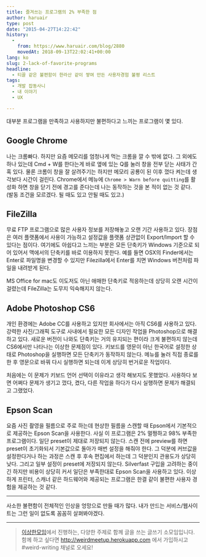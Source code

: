 ```yaml
---
title: 즐겨쓰는 프로그램의 2% 부족한 점
author: haruair
type: post
date: "2015-04-27T14:22:42"
history:
  - 
    from: https://www.haruair.com/blog/2880
    movedAt: 2018-09-13T22:02:41+00:00
lang: ko
slug: 2-lack-of-favorite-programs
headline:
  - 티끌 같은 불편함이 한라산 같이 쌓여 만든 사용자경험 불평 리스트
tags:
  - 개발 잡동사니
  - 내 이야기
  - UX

---
```

대부분 프로그램을 만족하고 사용하지만 불편하다고 느끼는 프로그램이 몇 있다.

## Google Chrome

나는 크롬빠다. 하지만 요즘 메모리를 엄청나게 먹는 크롬을 깔 수 밖에 없다. 그 외에도 하나 있는데 Cmd + W를 한다는게 바로 옆에 있는 Q를 눌러 창을 전부 닫는 사태가 간혹 있다. 물론 크롬이 창을 잘 살려주기는 하지만 메모리 공룡이 된 이후 껐다 켜는데 생각보다 시간이 걸린다. Chrome에서 메뉴에 `Chrome > Warn before quitting`를 활성화 하면 창을 닫기 전에 경고를 준다는데 나는 동작하는 것을 본 적이 없는 것 같다. (발동 조건을 모르겠다. 될 때도 있고 안될 때도 있고.)

## FileZilla

무료 FTP 프로그램으로 많은 사용자 정보를 저장해놓고 오랜 기간 사용하고 있다. 장점은 여러 플랫폼에서 사용이 가능하고 설정값을 플랫폼 상관없이 Export/Import 할 수 있다는 점이다. 여기에도 아쉽다고 느끼는 부분은 모든 단축키가 Windows 기준으로 되어 있어서 맥에서의 단축키를 바로 이용하지 못한다. 예를 들면 OSX의 Finder에서는 Enter로 파일명을 변경할 수 있지만 Filezilla에서 Enter를 치면 Windows 버전처럼 파일을 내려받게 된다.

MS Office for mac도 이도저도 아닌 애매한 단축키로 적응하는데 상당히 오랜 시간이 걸렸는데 FileZilla는 도무지 익숙해지지 않는다.

## Adobe Photoshop CS6

개인 환경에는 Adobe CC를 사용하고 있지만 회사에서는 아직 CS6를 사용하고 있다. 강력한 사진/그래픽 도구로 사내에서 필요한 모든 디자인 작업을 Photoshop으로 해결하고 있다. 새로운 버전이 나와도 단축키는 거의 유지되는 편이라 크게 불편하지 않는데 CS6에서만 나타나는 이상한 문제점이 있다. 키보드를 영문이 아닌 한국어로 설정한 상태로 Photoshop을 실행하면 모든 단축키가 동작하지 않는다. 메뉴를 눌러 직접 종료를 한 후 영문으로 바꿔 다시 실행하면 되는데 이게 상당히 번거로운 작업이다.

처음에는 이 문제가 키보드 언어 선택이 이유라고 생각 해보지도 못했었다. 사용하다 보면 어쩌다 문제가 생기고 껐다, 켰다, 다른 작업을 하다가 다시 실행하면 문제가 해결되고 그랬었다.

## Epson Scan

요즘 사진 촬영을 필름으로 주로 하는데 현상한 필름을 스캔할 때 Epson에서 기본적으로 제공하는 Epson Scan을 사용한다. 사실 이 프로그램은 2% 멀쩡하고 98% 부족한 프로그램이다. 일단 preset이 제대로 저장되지 않는다. 스캔 전에 preview를 하면 preset이 초기화되서 기본값으로 돌아가 매번 설정을 해줘야 한다. 그 덕분에 커브값을 설정한다거나 하는 과정은 스캔 후 후속 편집에서 하는데 그 덕분인지 관용도가 상당히 낮다. 그리고 일부 설정이 preset에 저장되지 않는다. Silverfast 구입을 고려하는 중이긴 하지만 비용이 상당히 커서 일단은 부족한대로 Epson Scan을 사용하고 있다. 이상하게 프린터, 스캐너 같은 하드웨어와 제공되는 프로그램은 한결 같이 불편한 사용자 경험을 제공하는 것 같다.

* * *

사소한 불편함이 전체적인 인상을 엉망으로 만들 때가 많다. 내가 만드는 서비스/웹사이트는 그런 일이 없도록 꼼꼼히 살펴봐야겠다.

* * *

> [이상한모임][1]에서 진행하는, 다양한 주제로 함께 글을 쓰는 글쓰기 소모임입니다. 함께 하고 싶다면 <http://weirdmeetup.herokuapp.com> 에서 가입하시고 #weird-writing 채널로 오세요!

 [1]: http://we.weirdmeetup.com/about